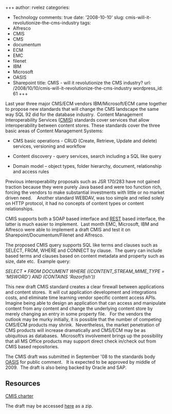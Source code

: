 +++
author: rvelez
categories:
- Technology
comments: true
date: '2008-10-10'
slug: cmis-will-it-revolutionize-the-cms-industry
tags:
- Alfresco
- CMIS
- CMS
- documentum
- ECM
- EMC
- filenet
- IBM
- Microsoft
- OASIS
- Sharepoint
title: CMIS - will it revolutionize the CMS industry?
url: /2008/10/10/cmis-will-it-revolutionize-the-cms-industry
wordpress_id: 61
+++


Last year three major CMS/ECM vendors IBM/Microsoft/ECM came together to propose new standards that will change the CMS landscape the same way SQL 92 did for the database industry.  Content Management Interoperability Services ([CMIS](http://en.wikipedia.org/wiki/Content_Management_Interoperability_Services)) standards cover services that allow interoperability between content stores.
These standards cover the three basic areas of Content Management Systems:



	
  * CMS basic operations - CRUD (Create, Retrieve, Update and delete) services, versioning and workflow

	
  * Content discovery - query services, search including a SQL like query

	
  * Domain model – object types, folder hierarchy, document, relationship and access rules


Previous interoperability proposals such as JSR 170/283 have not gained traction because they were purely Java based and were too function rich, forcing the vendors to make substantial investments with little or no market driven need.    Another standard WEBDAV, was too simple and relied solely on HTTP protocol, it had no concepts of content types or content relationships.

CMIS supports both a SOAP based interface and [REST](http://http://en.wikipedia.org/wiki/Representational_State_Transfer) based interface, the latter is much easier to implement.  Last month EMC, Microsoft, IBM and Alfresco were able to implement a draft CMIS and test it on Sharepoint/Documentum/Filenet and Alfresco.

The proposed CMIS query supports SQL like terms and clauses such as SELECT, FROM, WHERE and CONNECT by clause.  The query can include based terms and clauses based on content metadata and property such as size, date etc.  Example query:

_SELECT * FROM DOCUMENT WHERE ((CONTENT_STREAM_MIME_TYPE = ‘MSWORD’) AND (CONTAINS ‘Razorfish’))_

This new draft CMIS standard creates a clear firewall between applications and content stores.  It will cut application development and integrations costs, and eliminate time learning vendor specific content access APIs.  Imagine being able to design an application that can access and manipulate content from any content and change the underlying content store by merely changing an entry in some property file.   For the vendors the outlook may be murky initially, it is possible that the number of competing CMS/ECM products may shrink.  Nevertheless, the market penetration of CMS products will increase dramatically and CMS/ECM may be as ubiquitous as databases.  Microsoft’s involvement brings up the possibility that all MS Office products may support direct check in/check out from CMIS based repositories.

The CMIS draft was submitted in September '08 to the standards body [OASIS](http://www.oasis-open.org/home/index.php) for public comment.   It is expected to be approved by middle of 2009.  The draft is also being backed by Oracle and SAP.


## Resources


[CMIS charter](http://xml.coverpages.org/OASIS-CMIS-CharterProposal.html)

The draft may be accessed [here](http://go.microsoft.com/fwlink/?LinkId=127855) as a zip.
